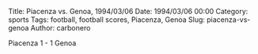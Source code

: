 Title: Piacenza vs. Genoa, 1994/03/06
Date: 1994/03/06 00:00
Category: sports
Tags: football, football scores, Piacenza, Genoa
Slug: piacenza-vs-genoa
Author: carbonero


Piacenza 1 - 1 Genoa
